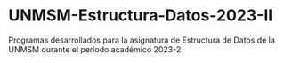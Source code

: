 # UNMSM-Estructura-Datos-2023-II
Programas desarrollados para la asignatura de Estructura de Datos de la UNMSM durante el periodo académico 2023-2
